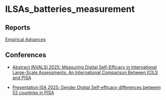 # ILSAs_batteries_measurement

## Reports

[Empirical Advances](https://milenio-nudos.github.io/milenio-nudos/picils_dse/output/Avances.html)

## Conferences

- [Abstract INVALSI 2025: Measuring Digital Self-Efficacy in International Large-Scale Assessments: An International Comparison Between ICILS and PISA ](https://milenio-nudos.github.io/milenio-nudos/picils_dse/conferences/invalsi2025/abstract-invalsi.html)

- [Presentation ISA 2025: Gender Digital Self-efficacy differences between 52 countries in PISA](https://milenio-nudos.github.io/milenio-nudos/picils_dse/conferences/isa2025/docs.html)
